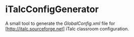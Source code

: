 # iTalcConfigGenerator
A small tool to generate the *GlobalConfig.xml* file for [http://italc.sourceforge.net] iTalc classroom configuration.
